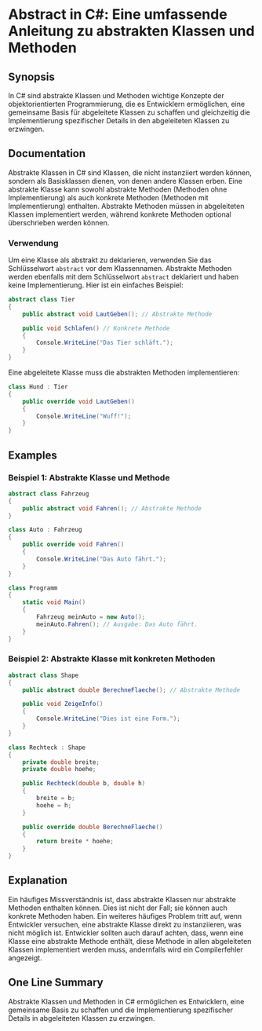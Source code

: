 <!--
Meta Description: # Abstract in C#: Eine umfassende Anleitung zu abstrakten Klassen und Methoden ## Synopsis In C# sind abstrakte Klassen und Methoden wichtige Konzepte...
Meta Keywords: abstrakte, methoden, klassen, eine, abstract
-->

# Abstract in C#: Eine umfassende Anleitung zu abstrakten Klassen und Methoden

## Synopsis
In C# sind abstrakte Klassen und Methoden wichtige Konzepte der objektorientierten Programmierung, die es Entwicklern ermöglichen, eine gemeinsame Basis für abgeleitete Klassen zu schaffen und gleichzeitig die Implementierung spezifischer Details in den abgeleiteten Klassen zu erzwingen.

## Documentation
Abstrakte Klassen in C# sind Klassen, die nicht instanziiert werden können, sondern als Basisklassen dienen, von denen andere Klassen erben. Eine abstrakte Klasse kann sowohl abstrakte Methoden (Methoden ohne Implementierung) als auch konkrete Methoden (Methoden mit Implementierung) enthalten. Abstrakte Methoden müssen in abgeleiteten Klassen implementiert werden, während konkrete Methoden optional überschrieben werden können.

### Verwendung
Um eine Klasse als abstrakt zu deklarieren, verwenden Sie das Schlüsselwort `abstract` vor dem Klassennamen. Abstrakte Methoden werden ebenfalls mit dem Schlüsselwort `abstract` deklariert und haben keine Implementierung. Hier ist ein einfaches Beispiel:

```csharp
abstract class Tier
{
    public abstract void LautGeben(); // Abstrakte Methode

    public void Schlafen() // Konkrete Methode
    {
        Console.WriteLine("Das Tier schläft.");
    }
}
```

Eine abgeleitete Klasse muss die abstrakten Methoden implementieren:

```csharp
class Hund : Tier
{
    public override void LautGeben()
    {
        Console.WriteLine("Wuff!");
    }
}
```

## Examples
### Beispiel 1: Abstrakte Klasse und Methode
```csharp
abstract class Fahrzeug
{
    public abstract void Fahren(); // Abstrakte Methode
}

class Auto : Fahrzeug
{
    public override void Fahren()
    {
        Console.WriteLine("Das Auto fährt.");
    }
}

class Programm
{
    static void Main()
    {
        Fahrzeug meinAuto = new Auto();
        meinAuto.Fahren(); // Ausgabe: Das Auto fährt.
    }
}
```

### Beispiel 2: Abstrakte Klasse mit konkreten Methoden
```csharp
abstract class Shape
{
    public abstract double BerechneFlaeche(); // Abstrakte Methode

    public void ZeigeInfo()
    {
        Console.WriteLine("Dies ist eine Form.");
    }
}

class Rechteck : Shape
{
    private double breite;
    private double hoehe;

    public Rechteck(double b, double h)
    {
        breite = b;
        hoehe = h;
    }

    public override double BerechneFlaeche()
    {
        return breite * hoehe;
    }
}
```

## Explanation
Ein häufiges Missverständnis ist, dass abstrakte Klassen nur abstrakte Methoden enthalten können. Dies ist nicht der Fall; sie können auch konkrete Methoden haben. Ein weiteres häufiges Problem tritt auf, wenn Entwickler versuchen, eine abstrakte Klasse direkt zu instanziieren, was nicht möglich ist. Entwickler sollten auch darauf achten, dass, wenn eine Klasse eine abstrakte Methode enthält, diese Methode in allen abgeleiteten Klassen implementiert werden muss, andernfalls wird ein Compilerfehler angezeigt.

## One Line Summary
Abstrakte Klassen und Methoden in C# ermöglichen es Entwicklern, eine gemeinsame Basis zu schaffen und die Implementierung spezifischer Details in abgeleiteten Klassen zu erzwingen.